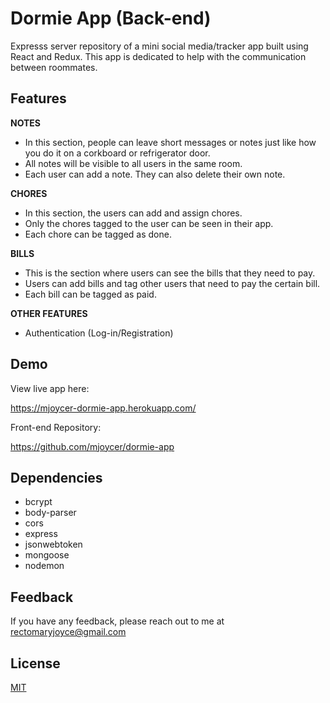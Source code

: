 
# Dormie App (Back-end)

Expresss server repository of a mini social media/tracker app built using 
React and Redux. This app is dedicated to help with
the communication between roommates. 

## Features

 **NOTES**
- In this section, people can leave short messages or notes just like how you do it on a corkboard or refrigerator door.
- All notes will be visible to all users in the same room.
- Each user can add a note. They can also delete their own note.

**CHORES**
 - In this section, the users can add and assign chores.
 - Only the chores tagged to the user can be seen in their app.
 - Each chore can be tagged as done.

**BILLS**
 - This is the section where users can see the bills that they need to pay.
 - Users can add bills and tag other users that need to pay the certain bill.
 - Each bill can be tagged as paid.

 **OTHER FEATURES**
- Authentication (Log-in/Registration)




## Demo

View live app here: 

https://mjoycer-dormie-app.herokuapp.com/

Front-end Repository: 

https://github.com/mjoycer/dormie-app
## Dependencies
- bcrypt
- body-parser
- cors
- express
- jsonwebtoken
- mongoose
- nodemon

## Feedback

If you have any feedback, please reach out to me at rectomaryjoyce@gmail.com


## License

[MIT](https://choosealicense.com/licenses/mit/)

